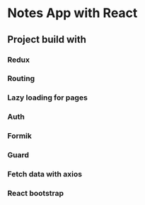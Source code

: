 # Notes App with React


## Project build with
### Redux
### Routing
### Lazy loading for pages
### Auth
### Formik
### Guard
### Fetch data with axios
### React bootstrap
